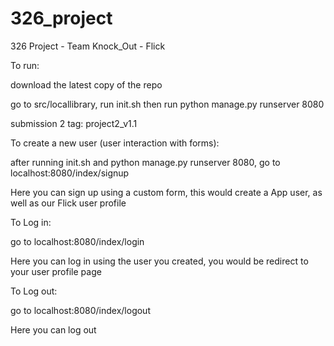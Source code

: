 # 326_project
326 Project - Team Knock_Out - Flick

To run:

download the latest copy of the repo

go to src/locallibrary, run init.sh then run python manage.py runserver 8080

submission 2 tag: project2_v1.1

To create a new user (user interaction with forms):

after running init.sh and python manage.py runserver 8080, go to localhost:8080/index/signup

Here you can sign up using a custom form, this would create a App user, as well as our Flick user profile

To Log in:

go to localhost:8080/index/login

Here you can log in using the user you created, you would be redirect to your user profile page

To Log out:

go to localhost:8080/index/logout

Here you can log out
